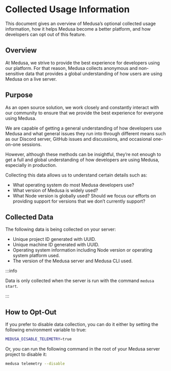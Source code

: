 # Collected Usage Information

<!-- vale docs.We = NO -->

This document gives an overview of Medusa’s optional collected usage information, how it helps Medusa become a better platform, and how developers can opt out of this feature.

## Overview

At Medusa, we strive to provide the best experience for developers using our platform. For that reason, Medusa collects anonymous and non-sensitive data that provides a global understanding of how users are using Medusa on a live server.

## Purpose

As an open source solution, we work closely and constantly interact with our community to ensure that we provide the best experience for everyone using Medusa. 

We are capable of getting a general understanding of how developers use Medusa and what general issues they run into through different means such as our Discord server, GitHub issues and discussions, and occasional one-on-one sessions.

However, although these methods can be insightful, they’re not enough to get a full and global understanding of how developers are using Medusa, especially in production.

Collecting this data allows us to understand certain details such as:

- What operating system do most Medusa developers use?
- What version of Medusa is widely used?
- What Node version is globally used? Should we focus our efforts on providing support for versions that we don’t currently support?

## Collected Data

The following data is being collected on your server:

- Unique project ID generated with UUID.
- Unique machine ID generated with UUID.
- Operating system information including Node version or operating system platform used.
- The version of the Medusa server and Medusa CLI used.

:::info

Data is only collected when the server is run with the command `medusa start`.

:::

## How to Opt-Out

If you prefer to disable data collection, you can do it either by setting the following environment variable to true:

```bash
MEDUSA_DISABLE_TELEMETRY=true
```

Or, you can run the following command in the root of your Medusa server project to disable it:

```bash
medusa telemetry --disable
```

<!-- vale docs.We = YES -->